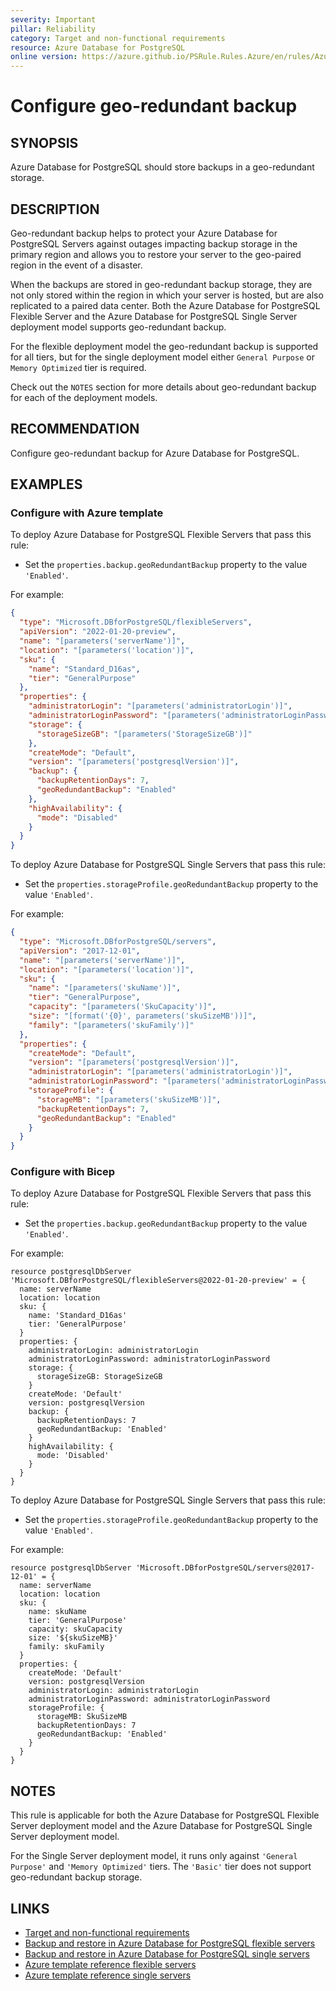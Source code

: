 ```yaml
---
severity: Important
pillar: Reliability
category: Target and non-functional requirements
resource: Azure Database for PostgreSQL
online version: https://azure.github.io/PSRule.Rules.Azure/en/rules/Azure.PostgreSQL.GeoRedundantBackup/
---
```


# Configure geo-redundant backup

## SYNOPSIS

Azure Database for PostgreSQL should store backups in a geo-redundant storage.

## DESCRIPTION

Geo-redundant backup helps to protect your Azure Database for PostgreSQL Servers against outages impacting backup storage in the primary region and allows you to restore your server to the geo-paired region in the event of a disaster.

When the backups are stored in geo-redundant backup storage, they are not only stored within the region in which your server is hosted, but are also replicated to a paired data center. Both the Azure Database for PostgreSQL Flexible Server and the Azure Database for PostgreSQL Single Server deployment model supports geo-redundant backup.

For the flexible deployment model the geo-redundant backup is supported for all tiers, but for the single deployment model either `General Purpose` or `Memory Optimized` tier is required.

Check out the `NOTES` section for more details about geo-redundant backup for each of the deployment models.

## RECOMMENDATION

Configure geo-redundant backup for Azure Database for PostgreSQL.

## EXAMPLES

### Configure with Azure template

To deploy Azure Database for PostgreSQL Flexible Servers that pass this rule:

- Set the `properties.backup.geoRedundantBackup` property to the value `'Enabled'`.

For example:

```json
{
  "type": "Microsoft.DBforPostgreSQL/flexibleServers",
  "apiVersion": "2022-01-20-preview",
  "name": "[parameters('serverName')]",
  "location": "[parameters('location')]",
  "sku": {
    "name": "Standard_D16as",
    "tier": "GeneralPurpose"
  },
  "properties": {
    "administratorLogin": "[parameters('administratorLogin')]",
    "administratorLoginPassword": "[parameters('administratorLoginPassword')]",
    "storage": {
      "storageSizeGB": "[parameters('StorageSizeGB')]"
    },
    "createMode": "Default",
    "version": "[parameters('postgresqlVersion')]",
    "backup": {
      "backupRetentionDays": 7,
      "geoRedundantBackup": "Enabled"
    },
    "highAvailability": {
      "mode": "Disabled"
    }
  }
}
```

To deploy Azure Database for PostgreSQL Single Servers that pass this rule:

- Set the `properties.storageProfile.geoRedundantBackup` property to the value `'Enabled'`.

For example:

```json
{
  "type": "Microsoft.DBforPostgreSQL/servers",
  "apiVersion": "2017-12-01",
  "name": "[parameters('serverName')]",
  "location": "[parameters('location')]",
  "sku": {
    "name": "[parameters('skuName')]",
    "tier": "GeneralPurpose",
    "capacity": "[parameters('SkuCapacity')]",
    "size": "[format('{0}', parameters('skuSizeMB'))]",
    "family": "[parameters('skuFamily')]"
  },
  "properties": {
    "createMode": "Default",
    "version": "[parameters('postgresqlVersion')]",
    "administratorLogin": "[parameters('administratorLogin')]",
    "administratorLoginPassword": "[parameters('administratorLoginPassword')]",
    "storageProfile": {
      "storageMB": "[parameters('skuSizeMB')]",
      "backupRetentionDays": 7,
      "geoRedundantBackup": "Enabled"
    }
  }
}
```

### Configure with Bicep

To deploy Azure Database for PostgreSQL Flexible Servers that pass this rule:

- Set the `properties.backup.geoRedundantBackup` property to the value `'Enabled'`.

For example:

```bicep
resource postgresqlDbServer 'Microsoft.DBforPostgreSQL/flexibleServers@2022-01-20-preview' = {
  name: serverName
  location: location
  sku: {
    name: 'Standard_D16as'
    tier: 'GeneralPurpose'
  }
  properties: {
    administratorLogin: administratorLogin
    administratorLoginPassword: administratorLoginPassword
    storage: {
      storageSizeGB: StorageSizeGB
    }
    createMode: 'Default'
    version: postgresqlVersion
    backup: {
      backupRetentionDays: 7
      geoRedundantBackup: 'Enabled'
    }
    highAvailability: {
      mode: 'Disabled'
    }
  }
}
```

To deploy Azure Database for PostgreSQL Single Servers that pass this rule:

- Set the `properties.storageProfile.geoRedundantBackup` property to the value `'Enabled'`.

For example:

```bicep
resource postgresqlDbServer 'Microsoft.DBforPostgreSQL/servers@2017-12-01' = {
  name: serverName
  location: location
  sku: {
    name: skuName
    tier: 'GeneralPurpose'
    capacity: skuCapacity
    size: '${skuSizeMB}'
    family: skuFamily
  }
  properties: {
    createMode: 'Default'
    version: postgresqlVersion
    administratorLogin: administratorLogin
    administratorLoginPassword: administratorLoginPassword
    storageProfile: {
      storageMB: SkuSizeMB
      backupRetentionDays: 7
      geoRedundantBackup: 'Enabled'
    }
  }
}
```

## NOTES

This rule is applicable for both the Azure Database for PostgreSQL Flexible Server deployment model and the Azure Database for PostgreSQL Single Server deployment model.

For the Single Server deployment model, it runs only against `'General Purpose'` and `'Memory Optimized'` tiers. The `'Basic'` tier does not support geo-redundant backup storage.

## LINKS

- [Target and non-functional requirements](https://learn.microsoft.com/azure/architecture/framework/resiliency/design-requirements)
- [Backup and restore in Azure Database for PostgreSQL flexible servers](https://learn.microsoft.com/azure/postgresql/flexible-server/concepts-backup-restore)
- [Backup and restore in Azure Database for PostgreSQL single servers](https://learn.microsoft.com/azure/postgresql/single-server/concepts-backup)
- [Azure template reference flexible servers](https://learn.microsoft.com/azure/templates/microsoft.dbforpostgresql/flexibleservers)
- [Azure template reference single servers](https://learn.microsoft.com/azure/templates/microsoft.dbforpostgresql/servers)
